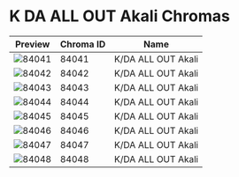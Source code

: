 # K DA ALL OUT Akali Chromas

| Preview | Chroma ID | Name |
|---------|-----------|------|
| ![84041](https://raw.communitydragon.org/latest/plugins/rcp-be-lol-game-data/global/default/v1/champion-chroma-images/84/84041.png) | 84041 | K/DA ALL OUT Akali |
| ![84042](https://raw.communitydragon.org/latest/plugins/rcp-be-lol-game-data/global/default/v1/champion-chroma-images/84/84042.png) | 84042 | K/DA ALL OUT Akali |
| ![84043](https://raw.communitydragon.org/latest/plugins/rcp-be-lol-game-data/global/default/v1/champion-chroma-images/84/84043.png) | 84043 | K/DA ALL OUT Akali |
| ![84044](https://raw.communitydragon.org/latest/plugins/rcp-be-lol-game-data/global/default/v1/champion-chroma-images/84/84044.png) | 84044 | K/DA ALL OUT Akali |
| ![84045](https://raw.communitydragon.org/latest/plugins/rcp-be-lol-game-data/global/default/v1/champion-chroma-images/84/84045.png) | 84045 | K/DA ALL OUT Akali |
| ![84046](https://raw.communitydragon.org/latest/plugins/rcp-be-lol-game-data/global/default/v1/champion-chroma-images/84/84046.png) | 84046 | K/DA ALL OUT Akali |
| ![84047](https://raw.communitydragon.org/latest/plugins/rcp-be-lol-game-data/global/default/v1/champion-chroma-images/84/84047.png) | 84047 | K/DA ALL OUT Akali |
| ![84048](https://raw.communitydragon.org/latest/plugins/rcp-be-lol-game-data/global/default/v1/champion-chroma-images/84/84048.png) | 84048 | K/DA ALL OUT Akali |